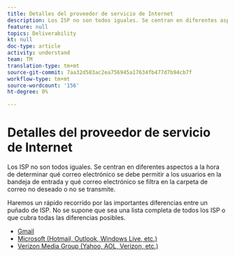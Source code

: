 ```yaml
---
title: Detalles del proveedor de servicio de Internet
description: Los ISP no son todos iguales. Se centran en diferentes aspectos a la hora de determinar qué correo electrónico se debe permitir a los usuarios en la bandeja de entrada y qué correo electrónico se filtra en la carpeta de correo no deseado o no se transmite. Haremos un rápido recorrido por las importantes diferencias entre un puñado de ISP. No se supone que sea una lista completa de todos los ISP o que cubra todas las diferencias posibles.
feature: null
topics: Deliverability
kt: null
doc-type: article
activity: understand
team: TM
translation-type: tm+mt
source-git-commit: 7aa32d583ac2ea756945a17634fb477d7b94cb7f
workflow-type: tm+mt
source-wordcount: '156'
ht-degree: 0%

---
```



# Detalles del proveedor de servicio de Internet

Los ISP no son todos iguales. Se centran en diferentes aspectos a la hora de determinar qué correo electrónico se debe permitir a los usuarios en la bandeja de entrada y qué correo electrónico se filtra en la carpeta de correo no deseado o no se transmite.

Haremos un rápido recorrido por las importantes diferencias entre un puñado de ISP. No se supone que sea una lista completa de todos los ISP o que cubra todas las diferencias posibles.

* [Gmail](./gmail.md)
* [Microsoft (Hotmail, Outlook, Windows Live, etc.)](./microsoft.md)
* [Verizon Media Group (Yahoo, AOL, Verizon, etc.)](./verizon-media-group.md)
